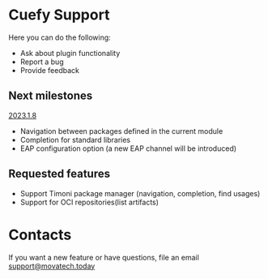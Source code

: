 # Cuefy Support 

Here you can do the following: 

* Ask about plugin functionality
* Report a bug
* Provide feedback


## Next milestones

[2023.1.8](https://github.com/movatechtoday/cuefy_support/milestone/1)
- Navigation between packages defined in the current module
- Completion for standard libraries
- EAP configuration option (a new EAP channel will be introduced)

## Requested features
- Support Timoni package manager (navigation, completion, find usages)
- Support for OCI repositories(list artifacts)

# Contacts
If you want a new feature or have questions, file an email support@movatech.today



